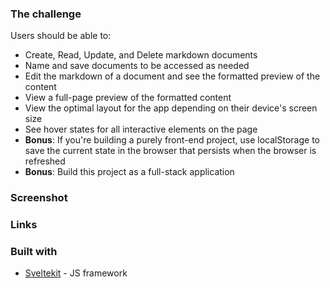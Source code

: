### The challenge

Users should be able to:

- Create, Read, Update, and Delete markdown documents
- Name and save documents to be accessed as needed
- Edit the markdown of a document and see the formatted preview of the content
- View a full-page preview of the formatted content
- View the optimal layout for the app depending on their device's screen size
- See hover states for all interactive elements on the page
- **Bonus**: If you're building a purely front-end project, use localStorage to save the current state in the browser that persists when the browser is refreshed
- **Bonus**: Build this project as a full-stack application

### Screenshot

<!-- ![](./preview.png) -->

### Links

<!-- - Solution URL: [Add solution URL here](https://github.com/aleksFedotov/connect-four-game)
- Live Site URL: [Add live site URL here](https://aleksfedotov.github.io/password-generator) -->

### Built with

- [Sveltekit](https://kit.svelte.dev/) - JS framework
